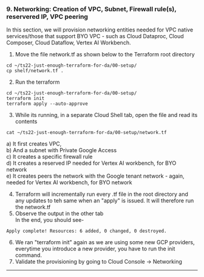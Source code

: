 
### 9. Networking: Creation of VPC, Subnet, Firewall rule(s), reservered IP, VPC peering
 
In this section, we will provision networking entities needed for VPC native services/those that support BYO VPC - such as Cloud Dataproc, Cloud Composer, Cloud Dataflow, Vertex AI Workbench. <br>
 
1. Move the file network.tf as shown below to the Terraform root directory<br>
```
cd ~/ts22-just-enough-terraform-for-da/00-setup/
cp shelf/network.tf .
```

2. Run the terraform<br> 
```
cd ~/ts22-just-enough-terraform-for-da/00-setup/
terraform init
terraform apply --auto-approve
```
 
3. While its running, in a separate Cloud Shell tab, open the file and read its contents<br>
```
cat ~/ts22-just-enough-terraform-for-da/00-setup/network.tf
```
a) It first creates VPC,<br>
b) And a subnet with Private Google Access<br>
c) It creates a specific firewall rule<br>
d) It creates a reserved IP needed for Vertex AI workbench, for BYO network<br>
e) It creates peers the network with the Google tenant network - again, needed for Vertex AI workbench, for BYO network<br>
 
4. Terraform will incrementally run every .tf file in the root directory and any updates to teh same when an "apply" is issued. It will therefore run the network.tf<br>
5. Observe the output in the other tab<br>
In the end, you should see-<br>
 ```
Apply complete! Resources: 6 added, 0 changed, 0 destroyed.
 ```
 
6. We ran "terraform init" again as we are using some new GCP providers, everytime you introduce a new provider, you have to run the init command.
7. Validate the provisioning by going to Cloud Console -> Networking 
 
<hr>
 
